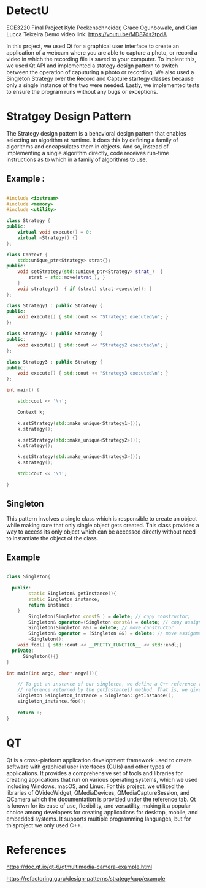 # DetectU
ECE3220 Final Project Kyle Peckenschneider, Grace Ogunbowale, and Gian Lucca Teixeira
Demo video link: https://youtu.be/MD87ds2tpdA

In this project, we used Qt for a graphical user interface to create an application of a webcam where you
are able to capture a photo, or record a video in which the recording file is saved to your computer.
To implent this, we used Qt API and implemented a stategy design pattern to switch between the operation of caputuring a photo
or recording. We also used a Singleton Strategy over the Record and Capture startegy classes because
only a single instance of the two were needed. Lastly, we implemented tests to ensure the program
runs without any bugs or exceptions.

# Stratgey Design Pattern
The Strategy design pattern is a behavioral design pattern that enables selecting an algorithm at runtime.
It does this by defining a family of algorithms and encapsulates them in objects.
And so, instead of implementing a single algorithm directly, code receives run-time instructions as to which in a family of algorithms to use.

## Example :
```C++

#include <iostream>
#include <memory>
#include <utility>

class Strategy {
public:
    virtual void execute() = 0;                           
    virtual ~Strategy() {}
};

class Context {
    std::unique_ptr<Strategy> strat{};                    
public:                                                   
    void setStrategy(std::unique_ptr<Strategy> strat_)  { 
        strat = std::move(strat_); }
    }
    void strategy()  { if (strat) strat->execute(); }     
};

class Strategy1 : public Strategy {
public:
    void execute() { std::cout << "Strategy1 executed\n"; }
};

class Strategy2 : public Strategy {
public:
    void execute() { std::cout << "Strategy2 executed\n"; }
};

class Strategy3 : public Strategy {
public:
    void execute() { std::cout << "Strategy3 executed\n"; }
};

int main() {

    std::cout << '\n';

    Context k;

    k.setStrategy(std::make_unique<Strategy1>());
    k.strategy();

    k.setStrategy(std::make_unique<Strategy2>());
    k.strategy();

    k.setStrategy(std::make_unique<Strategy3>());
    k.strategy();

    std::cout << '\n';

}
```
## Singleton
This pattern involves a single class which is responsible to create an object while making sure that only single object gets created. 
This class provides a way to access its only object which can be accessed directly without need to instantiate the object of the class.
## Example
```cpp

class Singleton{

  public: 
        static Singleton& getInstance(){
		static Singleton instance;
		return instance;
	}
        Singleton(Singleton const& ) = delete; // copy constructor;
        Singleton& operator=(Singleton const&) = delete; // copy assignment
        Singleton(Singleton &&) = delete; // move constructor
        Singleton& operator = (Singleton &&) = delete; // move assignment
        ~Singleton();
	void foo() { std::cout << __PRETTY_FUNCTION__ << std::endl;}
  private:
      Singleton(){}
}

int main(int argc, char* argv[]){

	// To get an instance of our singleton, we define a C++ reference variable and bind it to the
	// reference returned by the getInstance() method. That is, we give the singleton instance a name.
	Singleton &singleton_instance = Singleton::getInstance();
	singleton_instance.foo();
	
	return 0;
}
```

# QT
Qt is a cross-platform application development framework used to create software with graphical user interfaces (GUIs) and other types of applications.
It provides a comprehensive set of tools and libraries for creating applications that run on various operating systems, which we used 
including Windows, macOS, and Linux. For this project, we utilized the libraries of QVideoWidget, QMediaDevices,
QMediaCaptureSession, and QCamera which the documentation is provided under the reference tab. 
Qt is known for its ease of use, flexibility, and versatility, making it a popular choice among developers for creating applications for desktop, mobile, and embedded systems. It supports multiple programming languages, but for thisproject we only used C++.

# References
https://doc.qt.io/qt-6/qtmultimedia-camera-example.html

https://refactoring.guru/design-patterns/strategy/cpp/example

